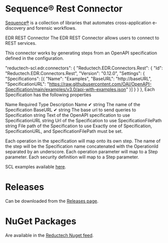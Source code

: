 # Sequence® Rest Connector

[Sequence®](https://gitlab.com/reductech/sequence) is a collection of
libraries that automates cross-application e-discovery and forensic workflows.

EDR REST Connector
The EDR REST Connector allows users to connect to REST services.

This connector works by generating steps from an OpenAPI specification defined in the configuration.

  "reductech-scl.edr.connectors": {
    "Reductech.EDR.Connectors.Rest": {
      "Id": "Reductech.EDR.Connectors.Rest",
      "Version": "0.12.0",
      "Settings": {
        "Specifications": [{
            "Name": "Examples",
            "BaseURL": "http://baseURL",
            "SpecificationURL": "https://raw.githubusercontent.com/OAI/OpenAPI-Specification/main/examples/v3.0/api-with-examples.json"
          }]
      }
    }
  },
Each Specification has the following properties

Name	Required	Type	Description
Name	✔	string	The name of the Specification
BaseURL	✔	string	The base url to send queries to
Specification		string	Text of the OpenAPI specification to use
SpecificationURL		string	Url of the Specification to use
SpecificationFilePath		string	File path of the Specification to use
Exactly one of Specification, SpecificationURL, and SpecificationFilePath must be set.

Each operation in the specification will map onto its own step. The name of the step will be the Specification name concatenated with the OperationId separated by an underscore. Each operation parameter will map to a Step parameter. Each security definition will map to a Step parameter.

SCL examples available [here](https://docs.reductech.io/edr/examples/rest.html).

# Releases

Can be downloaded from the [Releases page](https://gitlab.com/reductech/edr/connectors/rest/-/releases).

# NuGet Packages

Are available in the [Reductech Nuget feed](https://gitlab.com/reductech/nuget/-/packages).
